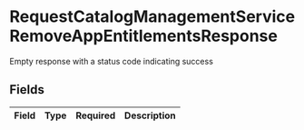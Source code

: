 # RequestCatalogManagementServiceRemoveAppEntitlementsResponse

 Empty response with a status code indicating success



## Fields

| Field       | Type        | Required    | Description |
| ----------- | ----------- | ----------- | ----------- |